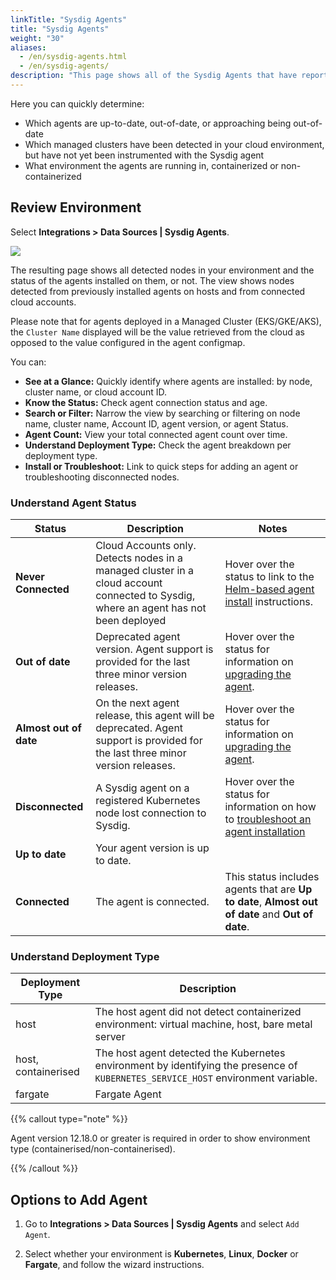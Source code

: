 ```yaml
---
linkTitle: "Sysdig Agents"
title: "Sysdig Agents"
weight: "30"
aliases:
  - /en/sysdig-agents.html
  - /en/sysdig-agents/
description: "This page shows all of the Sysdig Agents that have reported into the Sysdig backend." 
---
```


Here you can quickly determine:

- Which agents are up-to-date, out-of-date, or approaching being out-of-date
- Which managed clusters have been detected in your cloud environment, but have not yet been instrumented with the Sysdig agent
- What environment the agents are running in, containerized or non-containerized

## Review Environment 

Select **Integrations > Data Sources | Sysdig Agents**. 

![](/image/ds_agents3.png)

The resulting page shows all detected nodes in your environment and the status of the agents installed on them, or not. The view shows nodes detected from previously installed agents on hosts and from connected cloud accounts. 

Please note that for agents deployed in a Managed Cluster (EKS/GKE/AKS), the `Cluster Name` displayed will be the value retrieved from the cloud as opposed to the value configured in the agent configmap. 

You can: 

* **See at a Glance:** Quickly identify where agents are installed: by node, cluster name, or cloud account ID.
* **Know the Status:** Check agent connection status and age.
* **Search or Filter:** Narrow the view by searching or filtering on node name, cluster name, Account ID, agent version, or agent Status. 
* **Agent Count:** View your total connected agent count over time.
* **Understand Deployment Type:** Check the agent breakdown per deployment type.
* **Install or Troubleshoot:** Link to quick steps for adding an agent or troubleshooting disconnected nodes.

### Understand Agent Status

| Status             | Description                                                  | Notes                                                        |
| ------------------ | ------------------------------------------------------------ | ------------------------------------------------------------ |
| **Never Connected**    | Cloud Accounts only. Detects nodes in a managed cluster in a cloud account connected to Sysdig, where an agent has not been deployed | Hover over the status to link to the [Helm-based agent install](https://charts.sysdig.com/charts/sysdig-deploy/) instructions. |
| **Out of date**        | Deprecated agent version. Agent support is provided for the last three minor version releases. | Hover over the status for information on [upgrading the agent](/en/upgrade-agents). |
| **Almost out of date** | On the next agent release, this agent will be deprecated. Agent support is provided for the last three minor version releases. | Hover over the status for information on [upgrading the agent](/en/upgrade-agents). |
| **Disconnected**       | A Sysdig agent on a registered Kubernetes node lost connection to Sysdig. | Hover over the status for information on how to [troubleshoot an agent installation](/en/agent-troubleshooting) |
| **Up to date**      | Your agent version is up to date.           |                                         |
| **Connected**          | The agent is connected. | This status includes agents that are **Up to date**, **Almost out of date** and **Out of date**. |


### Understand Deployment Type

| Deployment Type     | Description                                                                                    |
| ------------------- | ---------------------------------------------------------------------------------------------- |
| host                | The host agent did not detect containerized environment: virtual machine, host, bare metal server |
| host, containerised | The host agent detected the Kubernetes environment by identifying the presence of `KUBERNETES_SERVICE_HOST` environment variable.          |
| fargate             | Fargate Agent                                                                                  |

{{% callout type="note" %}}

Agent version 12.18.0 or greater is required in order to show environment type (containerised/non-containerised).

{{% /callout %}}


## Options to Add Agent 

1. Go to **Integrations > Data Sources | Sysdig Agents** and select `Add Agent`.

2. Select whether your environment is **Kubernetes**, **Linux**, **Docker** or **Fargate**, and follow the wizard instructions.